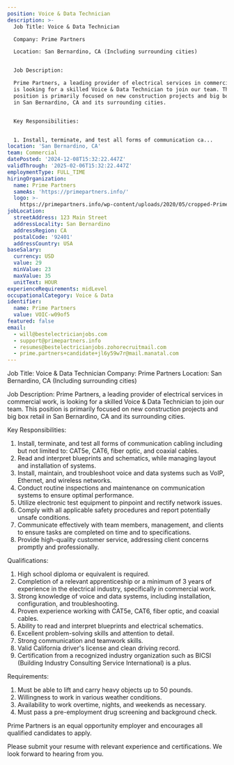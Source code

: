 ```yaml
---
position: Voice & Data Technician
description: >-
  Job Title: Voice & Data Technician

  Company: Prime Partners

  Location: San Bernardino, CA (Including surrounding cities)


  Job Description:

  Prime Partners, a leading provider of electrical services in commercial work,
  is looking for a skilled Voice & Data Technician to join our team. This
  position is primarily focused on new construction projects and big box retail
  in San Bernardino, CA and its surrounding cities.


  Key Responsibilities:


  1. Install, terminate, and test all forms of communication ca...
location: 'San Bernardino, CA'
team: Commercial
datePosted: '2024-12-08T15:32:22.447Z'
validThrough: '2025-02-06T15:32:22.447Z'
employmentType: FULL_TIME
hiringOrganization:
  name: Prime Partners
  sameAs: 'https://primepartners.info/'
  logo: >-
    https://primepartners.info/wp-content/uploads/2020/05/cropped-Prime-Partners-Logo-NO-BG-1-1.png
jobLocation:
  streetAddress: 123 Main Street
  addressLocality: San Bernardino
  addressRegion: CA
  postalCode: '92401'
  addressCountry: USA
baseSalary:
  currency: USD
  value: 29
  minValue: 23
  maxValue: 35
  unitText: HOUR
experienceRequirements: midLevel
occupationalCategory: Voice & Data
identifier:
  name: Prime Partners
  value: VOIC-w09of5
featured: false
email:
  - will@bestelectricianjobs.com
  - support@primepartners.info
  - resumes@bestelectricianjobs.zohorecruitmail.com
  - prime.partners+candidate+jl6y59w7r@mail.manatal.com
---
```




Job Title: Voice & Data Technician
Company: Prime Partners
Location: San Bernardino, CA (Including surrounding cities)

Job Description:
Prime Partners, a leading provider of electrical services in commercial work, is looking for a skilled Voice & Data Technician to join our team. This position is primarily focused on new construction projects and big box retail in San Bernardino, CA and its surrounding cities.

Key Responsibilities:

1. Install, terminate, and test all forms of communication cabling including but not limited to: CAT5e, CAT6, fiber optic, and coaxial cables.
2. Read and interpret blueprints and schematics, while managing layout and installation of systems.
3. Install, maintain, and troubleshoot voice and data systems such as VoIP, Ethernet, and wireless networks.
4. Conduct routine inspections and maintenance on communication systems to ensure optimal performance.
5. Utilize electronic test equipment to pinpoint and rectify network issues.
6. Comply with all applicable safety procedures and report potentially unsafe conditions.
7. Communicate effectively with team members, management, and clients to ensure tasks are completed on time and to specifications.
8. Provide high-quality customer service, addressing client concerns promptly and professionally.

Qualifications:

1. High school diploma or equivalent is required.
2. Completion of a relevant apprenticeship or a minimum of 3 years of experience in the electrical industry, specifically in commercial work.
3. Strong knowledge of voice and data systems, including installation, configuration, and troubleshooting.
4. Proven experience working with CAT5e, CAT6, fiber optic, and coaxial cables.
5. Ability to read and interpret blueprints and electrical schematics.
6. Excellent problem-solving skills and attention to detail.
7. Strong communication and teamwork skills.
8. Valid California driver's license and clean driving record.
9. Certification from a recognized industry organization such as BICSI (Building Industry Consulting Service International) is a plus.

Requirements:

1. Must be able to lift and carry heavy objects up to 50 pounds.
2. Willingness to work in various weather conditions.
3. Availability to work overtime, nights, and weekends as necessary.
4. Must pass a pre-employment drug screening and background check.

Prime Partners is an equal opportunity employer and encourages all qualified candidates to apply.

Please submit your resume with relevant experience and certifications. We look forward to hearing from you.